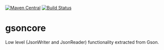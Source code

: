 [![Maven Central](https://img.shields.io/maven-central/v/com.github.gv2011/gsoncore.svg)](https://repo1.maven.org/maven2/com/github/gv2011/gsoncore/)
[![Build Status](https://travis-ci.org/gv2011/gsoncore.svg?branch=dev)](https://travis-ci.org/gv2011/gsoncore)


# gsoncore

Low level (JsonWriter and JsonReader) functionality extracted from  Gson.



